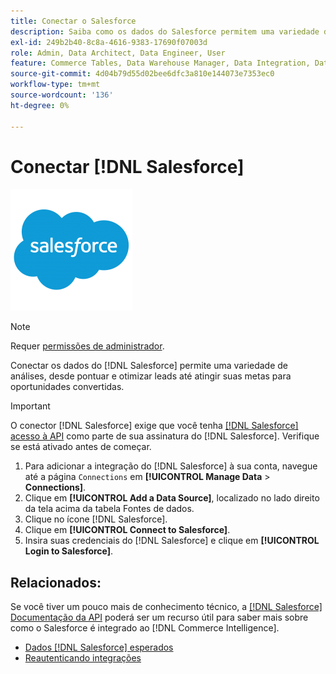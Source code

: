 ```yaml
---
title: Conectar o Salesforce
description: Saiba como os dados do Salesforce permitem uma variedade de análises, desde pontuar e otimizar leads até atingir suas metas para oportunidades convertidas.
exl-id: 249b2b40-8c8a-4616-9383-17690f07003d
role: Admin, Data Architect, Data Engineer, User
feature: Commerce Tables, Data Warehouse Manager, Data Integration, Data Import/Export
source-git-commit: 4d04b79d55d02bee6dfc3a810e144073e7353ec0
workflow-type: tm+mt
source-wordcount: '136'
ht-degree: 0%

---
```


# Conectar [!DNL Salesforce]

![logotipo do Salesforce](../../../assets/Salesforce_Logo.png)

>[!NOTE]
>
>Requer [permissões de administrador](../../../administrator/user-management/user-management.md).

Conectar os dados do [!DNL Salesforce] permite uma variedade de análises, desde pontuar e otimizar leads até atingir suas metas para oportunidades convertidas.

>[!IMPORTANT]
>
>O conector [!DNL Salesforce] exige que você tenha [[!DNL Salesforce] acesso à API](../integrations/salesforce.md) como parte de sua assinatura do [!DNL Salesforce]. Verifique se está ativado antes de começar.

1. Para adicionar a integração do [!DNL Salesforce] à sua conta, navegue até a página `Connections` em **[!UICONTROL Manage Data** > **Connections]**.
1. Clique em **[!UICONTROL Add a Data Source]**, localizado no lado direito da tela acima da tabela Fontes de dados.
1. Clique no ícone [!DNL Salesforce].
1. Clique em **[!UICONTROL Connect to Salesforce]**.
1. Insira suas credenciais do [!DNL Salesforce] e clique em **[!UICONTROL Login to Salesforce]**.

## Relacionados:

Se você tiver um pouco mais de conhecimento técnico, a [[!DNL Salesforce] Documentação da API](https://developer.salesforce.com/docs/atlas.en-us.api_rest.meta/api_rest/intro_what_is_rest_api.htm) poderá ser um recurso útil para saber mais sobre como o Salesforce é integrado ao [!DNL Commerce Intelligence].

* [Dados  [!DNL Salesforce]  esperados](../integrations/salesforce-data.md)
* [Reautenticando integrações](https://experienceleague.adobe.com/docs/commerce-knowledge-base/kb/how-to/mbi-reauthenticating-integrations.html)
